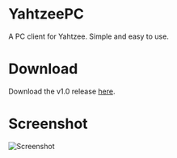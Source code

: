 YahtzeePC
=========
A PC client for Yahtzee. Simple and easy to use.

# Download
Download the v1.0 release [here](https://github.com/sarangjo/yahtzeepc/releases/tag/v1.0 "v1.0 Release").

# Screenshot
![Screenshot](https://github.com/sarangjo/yahtzeepc/raw/master/assets/screenshot.png "Yahtzee PC")
